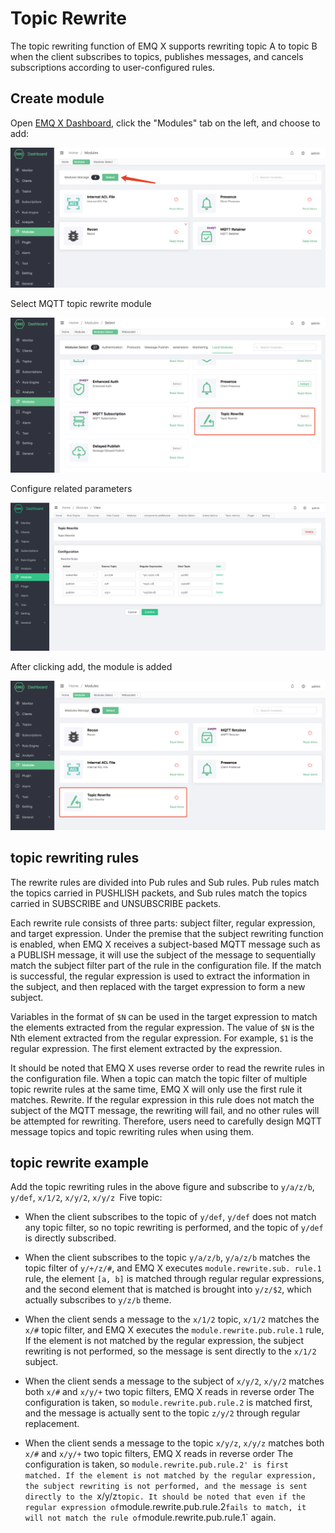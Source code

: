 # Topic Rewrite

The topic rewriting function of EMQ X supports rewriting topic A to topic B when the client subscribes to topics, publishes messages, and cancels subscriptions according to user-configured rules.

## Create module

Open [EMQ X Dashboard](http://127.0.0.1:18083/#/modules), click the "Modules" tab on the left, and choose to add:

![image-20200927213049265](./assets/modules.png)

Select MQTT topic rewrite module

![image-20200927213049265](./assets/topic_rewrite_1.png)

Configure related parameters

![image-20200927213049265](./assets/topic_rewrite_2.png)

After clicking add, the module is added

![image-20200927213049265](./assets/topic_rewrite_3.png)

## topic rewriting rules

The rewrite rules are divided into Pub rules and Sub rules. Pub rules match the topics carried in PUSHLISH packets, and Sub rules match the topics carried in SUBSCRIBE and UNSUBSCRIBE packets.

Each rewrite rule consists of three parts: subject filter, regular expression, and target expression. Under the premise that the subject rewriting function is enabled, when EMQ X receives a subject-based MQTT message such as a PUBLISH message, it will use the subject of the message to sequentially match the subject filter part of the rule in the configuration file. If the match is successful, the regular expression is used to extract the information in the subject, and then replaced with the target expression to form a new subject.

Variables in the format of `$N` can be used in the target expression to match the elements extracted from the regular expression. The value of `$N` is the Nth element extracted from the regular expression. For example, `$1` is the regular expression. The first element extracted by the expression.

It should be noted that EMQ X uses reverse order to read the rewrite rules in the configuration file. When a topic can match the topic filter of multiple topic rewrite rules at the same time, EMQ X will only use the first rule it matches. Rewrite. If the regular expression in this rule does not match the subject of the MQTT message, the rewriting will fail, and no other rules will be attempted for rewriting. Therefore, users need to carefully design MQTT message topics and topic rewriting rules when using them.

## topic rewrite example

Add the topic rewriting rules in the above figure and subscribe to `y/a/z/b`, `y/def`, `x/1/2`, `x/y/2`, `x/y/z `Five topic:

+ When the client subscribes to the topic of `y/def`, `y/def` does not match any topic filter, so no topic rewriting is performed, and the topic of `y/def` is directly subscribed.

+ When the client subscribes to the topic `y/a/z/b`, `y/a/z/b` matches the topic filter of `y/+/z/#`, and EMQ X executes `module.rewrite.sub. rule.1` rule, the element `[a, b]` is matched through regular regular expressions, and the second element that is matched is brought into `y/z/$2`, which actually subscribes to `y/z/b` theme.

+ When the client sends a message to the `x/1/2` topic, `x/1/2` matches the `x/#` topic filter, and EMQ X executes the `module.rewrite.pub.rule.1` rule, If the element is not matched by the regular expression, the subject rewriting is not performed, so the message is sent directly to the `x/1/2` subject.

+ When the client sends a message to the subject of `x/y/2`, `x/y/2` matches both `x/#` and `x/y/+` two topic filters, EMQ X reads in reverse order The configuration is taken, so `module.rewrite.pub.rule.2` is matched first, and the message is actually sent to the topic `z/y/2` through regular replacement.

+ When the client sends a message to the topic `x/y/z`, `x/y/z` matches both `x/#` and `x/y/+` two topic filters, EMQ X reads in reverse order The configuration is taken, so `module.rewrite.pub.rule.2' is first matched. If the element is not matched by the regular expression, the subject rewriting is not performed, and the message is sent directly to the `x/y/z` topic. It should be noted that even if the regular expression of `module.rewrite.pub.rule.2` fails to match, it will not match the rule of `module.rewrite.pub.rule.1` again.